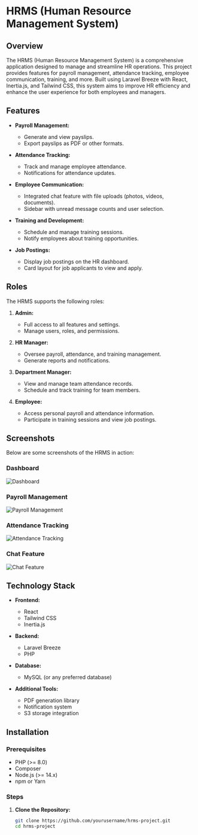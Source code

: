 # HRMS (Human Resource Management System)

## Overview

The HRMS (Human Resource Management System) is a comprehensive application designed to manage and streamline HR operations. This project provides features for payroll management, attendance tracking, employee communication, training, and more. Built using Laravel Breeze with React, Inertia.js, and Tailwind CSS, this system aims to improve HR efficiency and enhance the user experience for both employees and managers.

## Features

-   **Payroll Management:**

    -   Generate and view payslips.
    -   Export payslips as PDF or other formats.

-   **Attendance Tracking:**

    -   Track and manage employee attendance.
    -   Notifications for attendance updates.

-   **Employee Communication:**

    -   Integrated chat feature with file uploads (photos, videos, documents).
    -   Sidebar with unread message counts and user selection.

-   **Training and Development:**

    -   Schedule and manage training sessions.
    -   Notify employees about training opportunities.

-   **Job Postings:**
    -   Display job postings on the HR dashboard.
    -   Card layout for job applicants to view and apply.

## Roles

The HRMS supports the following roles:

1. **Admin:**

    - Full access to all features and settings.
    - Manage users, roles, and permissions.

2. **HR Manager:**

    - Oversee payroll, attendance, and training management.
    - Generate reports and notifications.

3. **Department Manager:**

    - View and manage team attendance records.
    - Schedule and track training for team members.

4. **Employee:**
    - Access personal payroll and attendance information.
    - Participate in training sessions and view job postings.

## Screenshots

Below are some screenshots of the HRMS in action:

### Dashboard

![Dashboard](./)

### Payroll Management

![Payroll Management](./screenshots/payroll-management.png)

### Attendance Tracking

![Attendance Tracking](./screenshots/attendance-tracking.png)

### Chat Feature

![Chat Feature](./screenshots/chat-feature.png)

## Technology Stack

-   **Frontend:**

    -   React
    -   Tailwind CSS
    -   Inertia.js

-   **Backend:**

    -   Laravel Breeze
    -   PHP

-   **Database:**

    -   MySQL (or any preferred database)

-   **Additional Tools:**
    -   PDF generation library
    -   Notification system
    -   S3 storage integration

## Installation

### Prerequisites

-   PHP (>= 8.0)
-   Composer
-   Node.js (>= 14.x)
-   npm or Yarn

### Steps

1. **Clone the Repository:**

    ```bash
    git clone https://github.com/yourusername/hrms-project.git
    cd hrms-project
    ```
